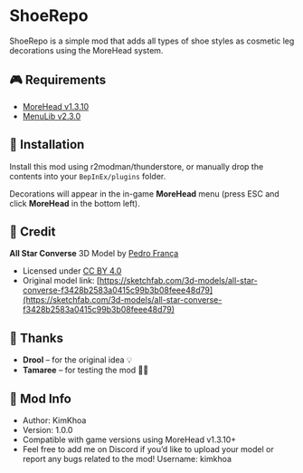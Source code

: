 # ShoeRepo

ShoeRepo is a simple mod that adds all types of shoe styles as cosmetic leg decorations using the MoreHead system.

## 🎮 Requirements
- [MoreHead v1.3.10](https://thunderstore.io/c/repo/p/YMC_MHZ/MoreHead/)
- [MenuLib v2.3.0](https://thunderstore.io/c/repo/p/nickklmao/MenuLib/)

## 📂 Installation
Install this mod using r2modman/thunderstore, or manually drop the contents into your `BepInEx/plugins` folder.

Decorations will appear in the in-game **MoreHead** menu (press ESC and click **MoreHead** in the bottom left).

## 👟 Credit

**All Star Converse** 3D Model by [Pedro França](https://sketchfab.com/pedrofbfranca)  
- Licensed under [CC BY 4.0](https://creativecommons.org/licenses/by/4.0/)
- Original model link: [https://sketchfab.com/3d-models/all-star-converse-f3428b2583a0415c99b3b08feee48d79](https://sketchfab.com/3d-models/all-star-converse-f3428b2583a0415c99b3b08feee48d79)

## 🙌 Thanks
- **Drool** – for the original idea 💡  
- **Tamaree** – for testing the mod 👟🧪

## 🧵 Mod Info
- Author: KimKhoa
- Version: 1.0.0
- Compatible with game versions using MoreHead v1.3.10+
- Feel free to add me on Discord if you’d like to upload your model or report any bugs related to the mod! Username: kimkhoa